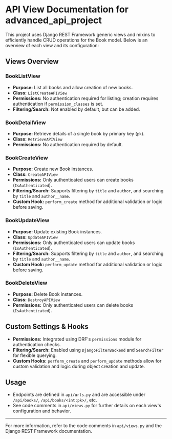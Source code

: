 # API View Documentation for advanced_api_project

This project uses Django REST Framework generic views and mixins to efficiently handle CRUD operations for the Book model. Below is an overview of each view and its configuration:

## Views Overview

### BookListView
- **Purpose:** List all books and allow creation of new books.
- **Class:** `ListCreateAPIView`
- **Permissions:** No authentication required for listing; creation requires authentication if `permission_classes` is set.
- **Filtering/Search:** Not enabled by default, but can be added.

### BookDetailView
- **Purpose:** Retrieve details of a single book by primary key (`pk`).
- **Class:** `RetrieveAPIView`
- **Permissions:** No authentication required by default.

### BookCreateView
- **Purpose:** Create new Book instances.
- **Class:** `CreateAPIView`
- **Permissions:** Only authenticated users can create books (`IsAuthenticated`).
- **Filtering/Search:** Supports filtering by `title` and `author`, and searching by `title` and `author__name`.
- **Custom Hook:** `perform_create` method for additional validation or logic before saving.

### BookUpdateView
- **Purpose:** Update existing Book instances.
- **Class:** `UpdateAPIView`
- **Permissions:** Only authenticated users can update books (`IsAuthenticated`).
- **Filtering/Search:** Supports filtering by `title` and `author`, and searching by `title` and `author__name`.
- **Custom Hook:** `perform_update` method for additional validation or logic before saving.

### BookDeleteView
- **Purpose:** Delete Book instances.
- **Class:** `DestroyAPIView`
- **Permissions:** Only authenticated users can delete books (`IsAuthenticated`).

## Custom Settings & Hooks
- **Permissions:** Integrated using DRF's `permissions` module for authentication checks.
- **Filtering/Search:** Enabled using `DjangoFilterBackend` and `SearchFilter` for flexible querying.
- **Custom Hooks:** `perform_create` and `perform_update` methods allow for custom validation and logic during object creation and update.

## Usage
- Endpoints are defined in `api/urls.py` and are accessible under `/api/books/`, `/api/books/<int:pk>/`, etc.
- See code comments in `api/views.py` for further details on each view's configuration and behavior.

---
For more information, refer to the code comments in `api/views.py` and the Django REST Framework documentation.
